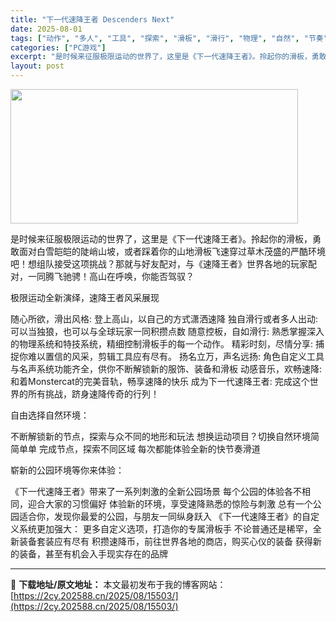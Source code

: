 ```yaml
---
title: "下一代速降王者 Descenders Next"
date: 2025-08-01
tags: ["动作", "多人", "工具", "探索", "滑板", "滑行", "物理", "自然", "节奏", "角色"]
categories: ["PC游戏"]
excerpt: "是时候来征服极限运动的世界了，这里是《下一代速降王者》。拎起你的滑板，勇敢面对白雪皑皑的陡峭山坡，或者踩着你的山地滑板飞速穿过草木茂盛的严酷环境吧！想组队接受这项挑战？那就与好友配对，与《速降王者》世界各地的玩家配对，一同腾飞驰骋！高山在呼唤，你能否驾驭？ 极限运动全新演绎，速降王者风采展现 随心所&hellip;"
layout: post
---
```


<img class="aligncenter size-full wp-image-15478" src="https://2cy.202588.cn/wp-content/uploads/2025/07/2025073111412745.webp" alt="" width="460" height="215" />

是时候来征服极限运动的世界了，这里是《下一代速降王者》。拎起你的滑板，勇敢面对白雪皑皑的陡峭山坡，或者踩着你的山地滑板飞速穿过草木茂盛的严酷环境吧！想组队接受这项挑战？那就与好友配对，与《速降王者》世界各地的玩家配对，一同腾飞驰骋！高山在呼唤，你能否驾驭？

极限运动全新演绎，速降王者风采展现

随心所欲，滑出风格: 登上高山，以自己的方式潇洒速降
独自滑行或者多人出动: 可以当独狼，也可以与全球玩家一同积攒点数
随意控板，自如滑行: 熟悉掌握深入的物理系统和特技系统，精细控制滑板手的每一个动作。
精彩时刻，尽情分享: 捕捉你难以置信的风采，剪辑工具应有尽有。
扬名立万，声名远扬: 角色自定义工具与名声系统功能齐全，供你不断解锁新的服饰、装备和滑板
动感音乐，欢畅速降: 和着Monstercat的完美音轨，畅享速降的快乐
成为下一代速降王者: 完成这个世界的所有挑战，跻身速降传奇的行列！

自由选择自然环境：

不断解锁新的节点，探索与众不同的地形和玩法
想换运动项目？切换自然环境简简单单
完成节点，探索不同区域
每次都能体验全新的快节奏滑道

崭新的公园环境等你来体验：

《下一代速降王者》带来了一系列刺激的全新公园场景
每个公园的体验各不相同，迎合大家的习惯偏好
体验新的环境，享受速降熟悉的惊险与刺激
总有一个公园适合你，发现你最爱的公园，与朋友一同纵身跃入
《下一代速降王者》的自定义系统更加强大：
更多自定义选项，打造你的专属滑板手
不论普通还是稀罕，全新装备套装应有尽有
积攒速降币，前往世界各地的商店，购买心仪的装备
获得新的装备，甚至有机会入手现实存在的品牌

---
📖 **下载地址/原文地址：** 本文最初发布于我的博客网站：[https://2cy.202588.cn/2025/08/15503/](https://2cy.202588.cn/2025/08/15503/)
